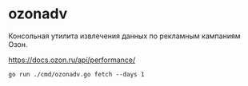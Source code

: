 # ozonadv

Консольная утилита извлечения данных по рекламным кампаниям Озон.

https://docs.ozon.ru/api/performance/

```shell
go run ./cmd/ozonadv.go fetch --days 1
```
